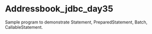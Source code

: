 # Addressbook_jdbc_day35
Sample program to demonstrate Statement, PreparedStatement, Batch, CallableStatement.
